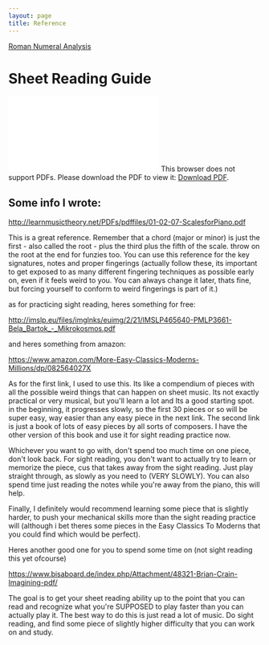 ```yaml
---
layout: page
title: Reference
---
```


[Roman Numeral Analysis](https://en.wikipedia.org/wiki/Roman_numeral_analysis)

# Sheet Reading Guide

<object data="/Piano_Cheat_Sheet.pdf" type="application/pdf" width="700px" height="700px">
    <embed src="/Piano_Cheat_Sheet.pdf">
        This browser does not support PDFs. Please download the PDF to view it: <a href="/Piano_Cheat_Sheet.pdf">Download PDF</a>.</p>
    </embed>
</object>


## Some info I wrote:

http://learnmusictheory.net/PDFs/pdffiles/01-02-07-ScalesforPiano.pdf

This is a great reference. Remember that a chord (major or minor) is just the first - also called the root - plus the third plus the fifth of the scale. throw on the root at the end for funzies too. You can use this reference for the key signatures, notes and proper fingerings (actually follow these, its important to get exposed to as many different fingering techniques as possible early on, even if it feels weird to you. You can always change it later, thats fine, but forcing yourself to conform to weird fingerings is part of it.) 

as for practicing sight reading, heres something for free:

http://imslp.eu/files/imglnks/euimg/2/21/IMSLP465640-PMLP3661-Bela_Bartok_-_Mikrokosmos.pdf

and heres something from amazon:

https://www.amazon.com/More-Easy-Classics-Moderns-Millions/dp/082564027X

As for the first link, I used to use this. Its like a compendium of pieces with all the possible weird things that can happen on sheet music. Its not exactly practical or very musical, but you'll learn a lot and Its a good starting spot. in the beginning, it progresses slowly, so the first 30 pieces or so will be super easy, way easier than any easy piece in the next link.  The second link is just a book of lots of easy pieces by all sorts of composers. I have the other version of this book and use it for sight reading practice now.

Whichever you want to go with, don't spend too much time on one piece, don't look back. For sight reading, you don't want to actually try to learn or memorize the piece, cus that takes away from the sight reading. Just play straight through, as slowly as you need to (VERY SLOWLY). You can also spend time just reading the notes while you're away from the piano, this will help.

Finally, I definitely would recommend learning some piece that is slightly harder, to push your mechanical skills more than the sight reading practice will (although i bet theres some pieces in the Easy Classics To Moderns that you could find which would be perfect). 

Heres another good one for you to spend some time on (not sight reading this yet ofcourse)

https://www.bisaboard.de/index.php/Attachment/48321-Brian-Crain-Imagining-pdf/

The goal is to get your sheet reading ability up to the point that you can read and recognize what you're SUPPOSED to play faster than you can actually play it. The best way to do this is just read a lot of music. Do sight reading, and find some piece of slightly higher difficulty that you can work on and study. 
